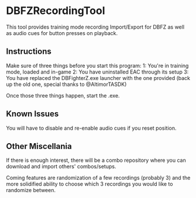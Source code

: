 # DBFZRecordingTool
This tool provides training mode recording Import/Export for DBFZ as well as audio cues for button presses on playback.
## Instructions
Make sure of three things before you start this program:
1: You're in training mode, loaded and in-game
2: You have uninstalled EAC through its setup
3: You have replaced the DBFighterZ.exe launcher with the one provided (back up the old one, special thanks to @AltimorTASDK)

Once those three things happen, start the .exe.  

## Known Issues
You will have to disable and re-enable audio cues if you reset position.

## Other Miscellania

If there is enough interest, there will be a combo repository where you can download and import others' combos/setups.

Coming features are randomization of a few recordings (probably 3) and the more solidified ability to choose which 3 recordings you would like to randomize between.
